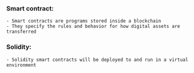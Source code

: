 
### Smart contract:
    - Smart contracts are programs stored inside a blockchain
    - They specify the rules and behavior for how digital assets are transferred

### Solidity:
    - Solidity smart contracts will be deployed to and run in a virtual environment